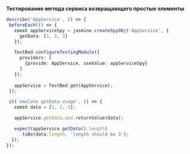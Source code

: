 

**Тестирование метода сервиса возвращающего простые элементы**   
```ts
describe('AppService', () => {
 beforeEach(() => {
   const appServiceSpy = jasmine.createSpyObj('AppService', {
     getData: [1, 2, 3]
   });

   TestBed.configureTestingModule({
     providers: [
       {provide: AppService, useValue: appServiceSpy}
     ]
   });
  
   appService = TestBed.get(AppService);
 });

 it('emulate getData usage', () => {
   const data = [1, 2, 3];

   appService.getData.and.returnValue(data);

   expect(appService.getData().length)
     .toBe(data.length, 'length should be 3');
  });
});
```
<!--stackedit_data:
eyJoaXN0b3J5IjpbLTE3ODU3NjE0MDddfQ==
-->